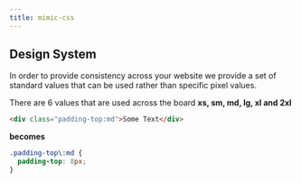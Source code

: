 ```yaml
---
title: mimic-css
---
```


## Design System

In order to provide consistency across your website we provide a set of standard values that can be used rather than specific pixel values.

There are 6 values that are used across the board **xs, sm, md, lg, xl and 2xl**

```html
<div class="padding-top:md">Some Text</div>
```

**becomes**

```css
.padding-top\:md {
  padding-top: 8px;
}
```
